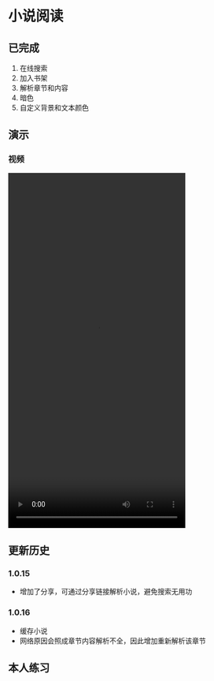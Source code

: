 # 小说阅读

## 已完成

1. 在线搜索
2. 加入书架
3. 解析章节和内容
4. 暗色
5. 自定义背景和文本颜色

## 演示

### 视频
<video src="https://github.com/woshilll/woshilll_files/blob/6a7eed912f83e5c3346518b50724bdfacf29db7d/book_app/book.mp4?raw=true" width="360px" height="720px" controls="controls"></video>

## 更新历史

### 1.0.15
- 增加了分享，可通过分享链接解析小说，避免搜索无用功

### 1.0.16
- 缓存小说
- 网络原因会照成章节内容解析不全，因此增加重新解析该章节
## 本人练习
